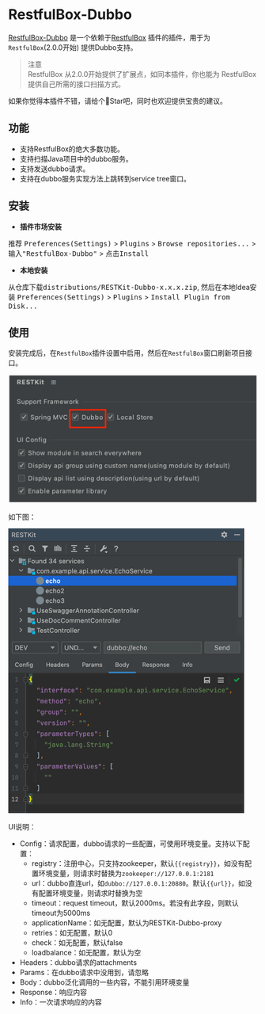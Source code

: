 # RestfulBox-Dubbo

[RestfulBox-Dubbo](https://plugins.jetbrains.com/plugin/18828-restkit-dubbo) 是一个依赖于[RestfulBox](https://plugins.jetbrains.com/plugin/14723-restkit) 插件的插件，用于为`RestfulBox`(2.0.0开始) 提供Dubbo支持。

> 注意  
> RestfulBox 从2.0.0开始提供了扩展点，如同本插件，你也能为 RestfulBox 提供自己所需的接口扫描方式。

如果你觉得本插件不错，请给个🌟Star吧，同时也欢迎提供宝贵的建议。

## 功能
- 支持RestfulBox的绝大多数功能。
- 支持扫描Java项目中的dubbo服务。
- 支持发送dubbo请求。
- 支持在dubbo服务实现方法上跳转到service tree窗口。

## 安装
- **插件市场安装**

推荐 <kbd>Preferences(Settings)</kbd> > <kbd>Plugins</kbd> > <kbd>Browse repositories...</kbd> > <kbd>输入"RestfulBox-Dubbo"</kbd> > <kbd>点击Install</kbd>

- **本地安装**

从仓库下载<kbd>distributions/RESTKit-Dubbo-x.x.x.zip</kbd>, 然后在本地Idea安装 <kbd>Preferences(Settings)</kbd> > <kbd>Plugins</kbd> > <kbd>Install Plugin from Disk...</kbd>

## 使用
安装完成后，在`RestfulBox`插件设置中启用，然后在`RestfulBox`窗口刷新项目接口。

![enable](./.images/setting.png)

如下图：

![plugin](./.images/plugin.png)

UI说明：

- Config：请求配置，dubbo请求的一些配置，可使用环境变量。支持以下配置：
    - registry：注册中心，只支持zookeeper，默认`{{registry}}`，如没有配置环境变量，则请求时替换为`zookeeper://127.0.0.1:2181`
    - url：dubbo直连url，如`dubbo://127.0.0.1:20880`。默认`{{url}}`，如没有配置环境变量，则请求时替换为空
    - timeout：request timeout，默认2000ms。若没有此字段，则默认timeout为5000ms
    - applicationName：如无配置，默认为RESTKit-Dubbo-proxy
    - retries：如无配置，默认0
    - check：如无配置，默认false
    - loadbalance：如无配置，默认为空
- Headers：dubbo请求的attachments
- Params：在dubbo请求中没用到，请忽略
- Body：dubbo泛化调用的一些内容，不能引用环境变量
- Response：响应内容
- Info：一次请求响应的内容